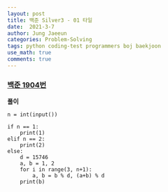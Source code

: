 ```yaml
---
layout: post
title: 백준 Silver3 - 01 타일
date:  2021-3-7
author: Jung Jaeeun
categories: Problem-Solving
tags: python coding-test programmers boj baekjoon
use_math: true
comments: true
---
```


### [백준 1904번](https://www.acmicpc.net/problem/1904)

**풀이**

```python3
n = int(input())

if n == 1:
    print(1)
elif n == 2:
    print(2)
else:
    d = 15746
    a, b = 1, 2
    for i in range(3, n+1):
        a, b = b % d, (a+b) % d
    print(b)
```